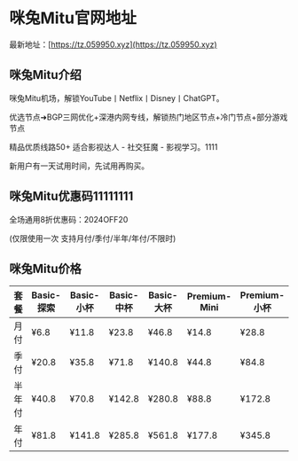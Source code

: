 # 咪兔Mitu官网地址

最新地址：[https://tz.059950.xyz](https://tz.059950.xyz)

## 咪兔Mitu介绍

咪兔Mitu机场，解锁YouTube丨Netflix丨Disney丨ChatGPT。

优选节点➜BGP三网优化+深港内网专线，解锁热门地区节点+冷门节点+部分游戏节点
 
精品优质线路50+ 适合影视达人 - 社交狂魔 - 影视学习。1111

新用户有一天试用时间，先试用再购买。

## 咪兔Mitu优惠码11111111

全场通用8折优惠码：2024OFF20

(仅限使用一次 支持月付/季付/半年/年付/不限时)

## 咪兔Mitu价格

|套餐|Basic-探索|Basic-小杯|Basic-中杯|Basic-大杯|Premium-Mini|Premium-小杯|Premium-中杯|Premium-大杯|Premium-Pro|
|----|----|----|----|----|----|----|----|----|----|
|月付|¥6.8|¥11.8|¥23.8|¥46.8|¥14.8|¥28.8|¥56.8|¥113.8|¥227.8|
|季付|¥20.8|¥35.8|¥71.8|¥140.8|¥44.8|¥84.8|¥170.8|¥341.8|¥683.8|
|半年付|¥40.8|¥70.8|¥142.8|¥280.8|¥88.8|¥172.8|¥340.8|¥682.8|¥1366.8|
|年付|¥81.8|¥141.8|¥285.8|¥561.8|¥177.8|¥345.8|¥681.8|¥1365.8|¥2733.8|
